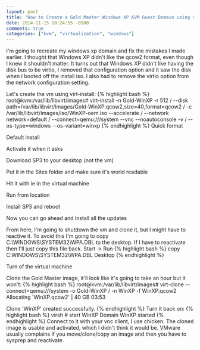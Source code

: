 ```yaml
---
layout: post
title: "How to Create a Gold Master Windows XP KVM Guest Domain using virsh"
date: 2014-11-15 10:24:55 -0500
comments: true
categories: ["kvm", "virtualization", "windows"]
---
```

I'm going to recreate my windows xp domain and fix the mistakes I made earlier.  I thought that Windows XP didn't like the qcow2 format, even though I knew it shouldn't matter.  It turns out that Windows XP didn't like having the disk bus to be virtio, I removed that configuration option and it saw the disk when I booted off the install iso.  I also had to remove the virtio option from the network configuration setting.
<!-- more -->
Let's create the vm using virt-install:
{% highlight bash %}
root@kvm:/var/lib/libvirt/images# virt-install -n Gold-WinXP -r 512 /
--disk path=/var/lib/libvirt/images/Gold-WinXP.qcow2,size=40,format=qcow2 /
-c /var/lib/libvirt/images/iso/WinXP-oem.iso --accelerate /
--network network=default /
--connect=qemu:///system --vnc --noautoconsole -v /
--os-type=windows --os-variant=winxp
{% endhighlight %}
Quick format

Default install

Activate it when it asks

Download SP3 to your desktop (not the vm)

Put it in the Sites folder and make sure it's world readable

Hit it with ie in the virtual machine

Run from location

Install SP3 and reboot

Now you can go ahead and install all the updates

From here, I'm going to shutdown the vm and clone it, but I might have to reactive it.  To avoid this I'm going to copy C:\WINDOWS\SYSTEM32\WPA.DBL to the desktop.  If I have to reactivate then I'll just copy this file back.
Start -> Run
{% highlight bash %}
copy C:WINDOWS\SYSTEM32\WPA.DBL Desktop
{% endhighlight %}

Turn of the virtual machine

Clone the Gold Master image, it'll look like it's going to take an hour but it won't:
{% highlight bash %}
root@kvm:/var/lib/libvirt/images# virt-clone --connect=qemu:///system -o Gold-WinXP /
-n WinXP -f WinXP.qcow2
Allocating 'WinXP.qcow2'                                                     |  40 GB     03:53     

Clone 'WinXP' created successfully.
{% endhighlight %}
Turn it back on:
{% highlight bash %}
virsh # start WinXP
Domain WinXP started
{% endhighlight %}
Connect to it with your vnc client, I use chicken.  The cloned image is usable and activated, which I didn't think it would be.  VMware usually complains if you move/clone/copy an image and then you have to sysprep and reactivate.
